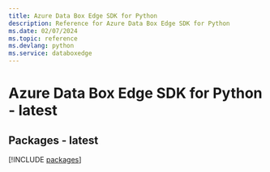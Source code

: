 ```yaml
---
title: Azure Data Box Edge SDK for Python
description: Reference for Azure Data Box Edge SDK for Python
ms.date: 02/07/2024
ms.topic: reference
ms.devlang: python
ms.service: databoxedge
---
```

# Azure Data Box Edge SDK for Python - latest
## Packages - latest
[!INCLUDE [packages](data-box-edge-index.md)]